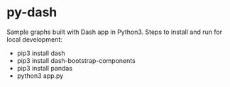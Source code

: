 # py-dash

Sample graphs built with Dash app in Python3. Steps to install and run for local development:
- pip3 install dash
- pip3 install dash-bootstrap-components
- pip3 install pandas
- python3 app.py

